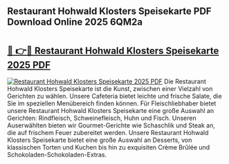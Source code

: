 ## Restaurant Hohwald Klosters Speisekarte PDF Download Online 2025 6QM2a

# <h2><a href="http://gc8hgg.nevu.top/?p=Restaurant+Hohwald+Klosters+Speisekarte">🔗 👉🔴 Restaurant Hohwald Klosters Speisekarte 2025 PDF</a></h2>

[![Restaurant Hohwald Klosters Speisekarte 2025 PDF](https://i.imgur.com/dBaPXMq.png)](http://gc8hgg.nevu.top/?p=Restaurant+Hohwald+Klosters+Speisekarte)
Die Restaurant Hohwald Klosters Speisekarte ist die Kunst, zwischen einer Vielzahl von Gerichten zu wählen. Unsere Cafeteria bietet leichte und frische Salate, die Sie im speziellen Menübereich finden können. Für Fleischliebhaber bietet unsere Restaurant Hohwald Klosters Speisekarte eine große Auswahl an Gerichten: Rindfleisch, Schweinefleisch, Huhn und Fisch. Unseren Auserwählten bieten wir Gourmet-Gerichte wie Schaschlik und Steak an, die auf frischem Feuer zubereitet werden. Unsere Restaurant Hohwald Klosters Speisekarte bietet eine große Auswahl an Desserts, von klassischen Torten und Kuchen bis hin zu exquisiten Crème Brûlée und Schokoladen-Schokoladen-Extras.
